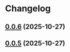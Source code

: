 # Changelog

## [0.0.6](https://github.com/plushdohn/stremio-rewired/compare/stremio-rewired@0.0.4...0.0.6) (2025-10-27)

## [0.0.5](https://github.com/plushdohn/stremio-rewired/compare/stremio-rewired@0.0.4...0.0.5) (2025-10-27)
